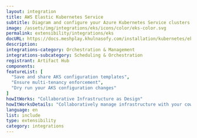 ```yaml
---
layout: integration
title: AWS Elastic Kubernetes Service
subtitle: Diagram and configure your Azure Kubernetes Service clusters
image: /assets/img/integrations/eks/icons/color/eks-color.svg
permalink: extensibility/integrations/eks
docURL: https://docs.meshplay.khulnasofy.com/installation/kubernetes/eks
description: 
integrations-category: Orchestration & Management
integrations-subcategory: Scheduling & Orchestration
registrant: Artifact Hub
components: 
featureList: [
  "Save and share AKS configuration templates",
  "Ensure multi-tenancy enforcement",
  "Dry run your AKS configuration changes"
]
howItWorks: "Collaborative Infrastructure as Design"
howItWorksDetails: "Collaboratively manage infrastructure with your coworkers synchronously sharing the same designs."
language: en
list: include
type: extensibility
category: integrations
---
```

